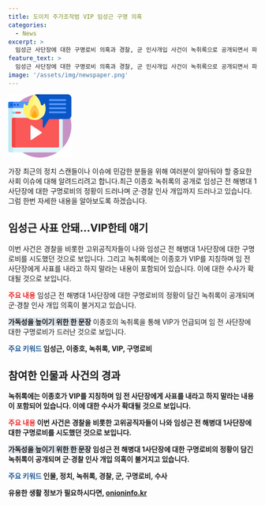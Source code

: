 ```yaml
---
title: 도이치 주가조작범 VIP 임성근 구명 의혹
categories:
  - News
excerpt: >
  임성근 사단장에 대한 구명로비 의혹과 경찰, 군 인사개입 사건이 녹취록으로 공개되면서 파장을 일으키고 있다. 이 녹취록은 정치권과 공수처의 주목을 받고 있는데, 이에 대한 수사는 여론을 끌고 있으며, 녹취록을 둘러싼 정치권의 공방도 격해지고 있다. 특히 김건희 여사와 이 관련된 연결고리가 윤석열 대통령의 격노 출발점으로 지목되어 수사는 계속되고 있다. 
feature_text: >
  임성근 사단장에 대한 구명로비 의혹과 경찰, 군 인사개입 사건이 녹취록으로 공개되면서 파장을 일으키고 있다. 이 녹취록은 정치권과 공수처의 주목을 받고 있는데, 이에 대한 수사는 여론을 끌고 있으며, 녹취록을 둘러싼 정치권의 공방도 격해지고 있다. 특히 김건희 여사와 이 관련된 연결고리가 윤석열 대통령의 격노 출발점으로 지목되어 수사는 계속되고 있다. 
image: '/assets/img/newspaper.png'
---
```


<p><img src="/assets/img/news.png" alt="rentncar 속보" /></p>

<p>가장 최근의 정치 스캔들이나 이슈에 민감한 분들을 위해 여러분이 알아둬야 할 중요한 사회 이슈에 대해 알려드리려고 합니다.최근 이종호 녹취록의 공개로 임성근 전 해병대 1사단장에 대한 구명로비의 정황이 드러나며 군·경찰 인사 개입까지 드러나고 있습니다.그럼 한번 자세한 내용을 알아보도록 하겠습니다. </p>

<h2 data-ke-size="size26">임성근 사표 안돼…VIP한테 얘기</h2>

<p>이번 사건은 경찰을 비롯한 고위공직자들이 나와 임성근 전 해병대 1사단장에 대한 구명로비를 시도했던 것으로 보입니다. 그리고 녹취록에는 이종호가 VIP를 지칭하며 임 전 사단장에게 사표를 내라고 하지 말라는 내용이 포함되어 있습니다. 이에 대한 수사가 확대될 것으로 보입니다. </p>

<p><b><span style="color: #ee2323;">주요 내용</span></b>
임성근 전 해병대 1사단장에 대한 구명로비의 정황이 담긴 녹취록이 공개되며 군·경찰 인사 개입 의혹이 불거지고 있습니다.</p>

<p><b><span style="background-color: #21538527;">가독성을 높이기 위한 한 문장</span></b>
이종호의 녹취록을 통해 VIP가 언급되며 임 전 사단장에 대한 구명로비가 드러난 것으로 보입니다.</p>

<p><b><span style="color: #1a5490;">주요 키워드</span><b>
임성근, 이종호, 녹취록, VIP, 구명로비</p>

<h2 data-ke-size="size26">참여한 인물과 사건의 경과</h2>

<p>녹취록에는 이종호가 VIP를 지칭하며 임 전 사단장에게 사표를 내라고 하지 말라는 내용이 포함되어 있습니다. 이에 대한 수사가 확대될 것으로 보입니다. </p>

<p><b><span style="color: #ee2323;">주요 내용</span></b>
이번 사건은 경찰을 비롯한 고위공직자들이 나와 임성근 전 해병대 1사단장에 대한 구명로비를 시도했던 것으로 보입니다. </p>

<p><b><span style="background-color: #21538527;">가독성을 높이기 위한 한 문장</span></b>
임성근 전 해병대 1사단장에 대한 구명로비의 정황이 담긴 녹취록이 공개되며 군·경찰 인사 개입 의혹이 불거지고 있습니다.</p>

<p><b><span style="color: #1a5490;">주요 키워드</span><b>
인물, 정치, 녹취록, 경찰, 군, 구명로비, 수사</p>
유용한 생활 정보가 필요하시다면, <a href="https://onioninfo.kr" rel="dofollow">onioninfo.kr</a>



